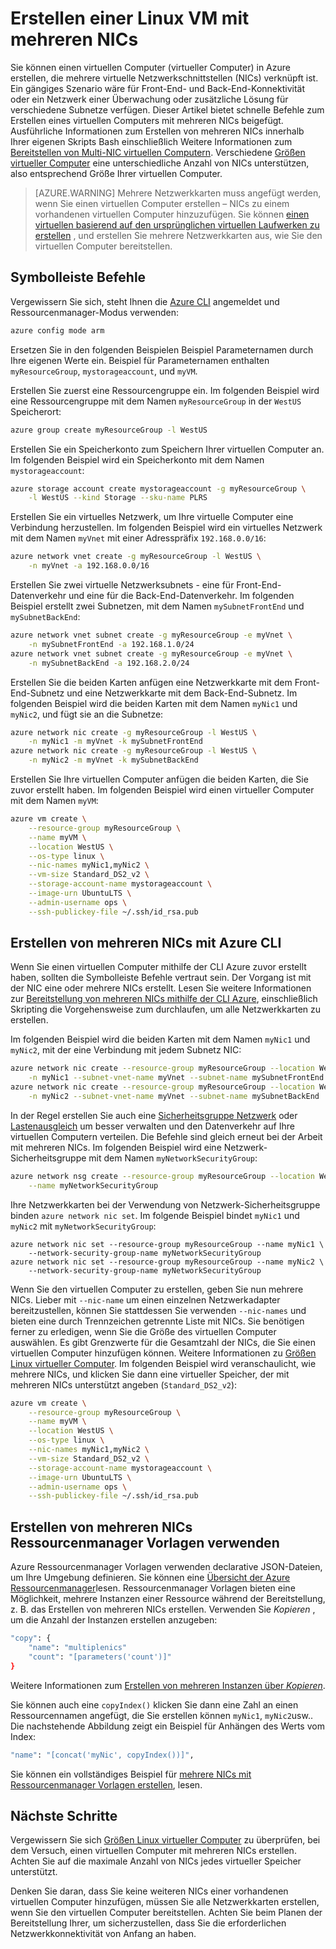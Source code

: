<properties
   pageTitle="Erstellen einer Linux VM mit mehreren NICs | Microsoft Azure"
   description="Informationen Sie zum Erstellen einer Linux VM mit mehreren NICs beigefügt Azure CLI oder Ressourcenmanager Vorlagen verwenden."
   services="virtual-machines-linux"
   documentationCenter=""
   authors="iainfoulds"
   manager="timlt"
   editor=""/>

<tags
   ms.service="virtual-machines-linux"
   ms.devlang="na"
   ms.topic="article"
   ms.tgt_pltfrm="vm-linux"
   ms.workload="infrastructure"
   ms.date="10/27/2016"
   ms.author="iainfou"/>

# <a name="creating-a-linux-vm-with-multiple-nics"></a>Erstellen einer Linux VM mit mehreren NICs
Sie können einen virtuellen Computer (virtueller Computer) in Azure erstellen, die mehrere virtuelle Netzwerkschnittstellen (NICs) verknüpft ist. Ein gängiges Szenario wäre für Front-End- und Back-End-Konnektivität oder ein Netzwerk einer Überwachung oder zusätzliche Lösung für verschiedene Subnetze verfügen. Dieser Artikel bietet schnelle Befehle zum Erstellen eines virtuellen Computers mit mehreren NICs beigefügt. Ausführliche Informationen zum Erstellen von mehreren NICs innerhalb Ihrer eigenen Skripts Bash einschließlich Weitere Informationen zum [Bereitstellen von Multi-NIC virtuellen Computern](../virtual-network/virtual-network-deploy-multinic-arm-cli.md). Verschiedene [Größen virtueller Computer](virtual-machines-linux-sizes.md) eine unterschiedliche Anzahl von NICs unterstützen, also entsprechend Größe Ihrer virtuellen Computer.

>[AZURE.WARNING] Mehrere Netzwerkkarten muss angefügt werden, wenn Sie einen virtuellen Computer erstellen – NICs zu einem vorhandenen virtuellen Computer hinzuzufügen. Sie können [einen virtuellen basierend auf den ursprünglichen virtuellen Laufwerken zu erstellen](virtual-machines-linux-copy-vm.md) , und erstellen Sie mehrere Netzwerkkarten aus, wie Sie den virtuellen Computer bereitstellen.

## <a name="quick-commands"></a>Symbolleiste Befehle
Vergewissern Sie sich, steht Ihnen die [Azure CLI](../xplat-cli-install.md) angemeldet und Ressourcenmanager-Modus verwenden:

```bash
azure config mode arm
```

Ersetzen Sie in den folgenden Beispielen Beispiel Parameternamen durch Ihre eigenen Werte ein. Beispiel für Parameternamen enthalten `myResourceGroup`, `mystorageaccount`, und `myVM`.

Erstellen Sie zuerst eine Ressourcengruppe ein. Im folgenden Beispiel wird eine Ressourcengruppe mit dem Namen `myResourceGroup` in der `WestUS` Speicherort:

```bash
azure group create myResourceGroup -l WestUS
```

Erstellen Sie ein Speicherkonto zum Speichern Ihrer virtuellen Computer an. Im folgenden Beispiel wird ein Speicherkonto mit dem Namen `mystorageaccount`:

```bash
azure storage account create mystorageaccount -g myResourceGroup \
    -l WestUS --kind Storage --sku-name PLRS
```

Erstellen Sie ein virtuelles Netzwerk, um Ihre virtuelle Computer eine Verbindung herzustellen. Im folgenden Beispiel wird ein virtuelles Netzwerk mit dem Namen `myVnet` mit einer Adresspräfix `192.168.0.0/16`:

```bash
azure network vnet create -g myResourceGroup -l WestUS \
    -n myVnet -a 192.168.0.0/16
```

Erstellen Sie zwei virtuelle Netzwerksubnets - eine für Front-End-Datenverkehr und eine für die Back-End-Datenverkehr. Im folgenden Beispiel erstellt zwei Subnetzen, mit dem Namen `mySubnetFrontEnd` und `mySubnetBackEnd`:

```bash
azure network vnet subnet create -g myResourceGroup -e myVnet \
    -n mySubnetFrontEnd -a 192.168.1.0/24
azure network vnet subnet create -g myResourceGroup -e myVnet \
    -n mySubnetBackEnd -a 192.168.2.0/24
```

Erstellen Sie die beiden Karten anfügen eine Netzwerkkarte mit dem Front-End-Subnetz und eine Netzwerkkarte mit dem Back-End-Subnetz. Im folgenden Beispiel wird die beiden Karten mit dem Namen `myNic1` und `myNic2`, und fügt sie an die Subnetze:

```bash
azure network nic create -g myResourceGroup -l WestUS \
    -n myNic1 -m myVnet -k mySubnetFrontEnd
azure network nic create -g myResourceGroup -l WestUS \
    -n myNic2 -m myVnet -k mySubnetBackEnd
```

Erstellen Sie Ihre virtuellen Computer anfügen die beiden Karten, die Sie zuvor erstellt haben. Im folgenden Beispiel wird einen virtueller Computer mit dem Namen `myVM`:

```bash
azure vm create \
    --resource-group myResourceGroup \
    --name myVM \
    --location WestUS \
    --os-type linux \
    --nic-names myNic1,myNic2 \
    --vm-size Standard_DS2_v2 \
    --storage-account-name mystorageaccount \
    --image-urn UbuntuLTS \
    --admin-username ops \
    --ssh-publickey-file ~/.ssh/id_rsa.pub
```

## <a name="creating-multiple-nics-using-azure-cli"></a>Erstellen von mehreren NICs mit Azure CLI
Wenn Sie einen virtuellen Computer mithilfe der CLI Azure zuvor erstellt haben, sollten die Symbolleiste Befehle vertraut sein. Der Vorgang ist mit der NIC eine oder mehrere NICs erstellt. Lesen Sie weitere Informationen zur [Bereitstellung von mehreren NICs mithilfe der CLI Azure](../virtual-network/virtual-network-deploy-multinic-arm-cli.md), einschließlich Skripting die Vorgehensweise zum durchlaufen, um alle Netzwerkkarten zu erstellen.

Im folgenden Beispiel wird die beiden Karten mit dem Namen `myNic1` und `myNic2`, mit der eine Verbindung mit jedem Subnetz NIC:

```bash
azure network nic create --resource-group myResourceGroup --location WestUS \
    -n myNic1 --subnet-vnet-name myVnet --subnet-name mySubnetFrontEnd
azure network nic create --resource-group myResourceGroup --location WestUS \
    -n myNic2 --subnet-vnet-name myVnet --subnet-name mySubnetBackEnd
```

In der Regel erstellen Sie auch eine [Sicherheitsgruppe Netzwerk](../virtual-network/virtual-networks-nsg.md) oder [Lastenausgleich](../load-balancer/load-balancer-overview.md) um besser verwalten und den Datenverkehr auf Ihre virtuellen Computern verteilen. Die Befehle sind gleich erneut bei der Arbeit mit mehreren NICs. Im folgenden Beispiel wird eine Netzwerk-Sicherheitsgruppe mit dem Namen `myNetworkSecurityGroup`:

```bash
azure network nsg create --resource-group myResourceGroup --location WestUS \
    --name myNetworkSecurityGroup
```

Ihre Netzwerkkarten bei der Verwendung von Netzwerk-Sicherheitsgruppe binden `azure network nic set`. Im folgende Beispiel bindet `myNic1` und `myNic2` mit `myNetworkSecurityGroup`:

```bashazure 
azure network nic set --resource-group myResourceGroup --name myNic1 \
    --network-security-group-name myNetworkSecurityGroup
azure network nic set --resource-group myResourceGroup --name myNic2 \
    --network-security-group-name myNetworkSecurityGroup
```

Wenn Sie den virtuellen Computer zu erstellen, geben Sie nun mehrere NICs. Lieber mit `--nic-name` um einen einzelnen Netzwerkadapter bereitzustellen, können Sie stattdessen Sie verwenden `--nic-names` und bieten eine durch Trennzeichen getrennte Liste mit NICs. Sie benötigen ferner zu erledigen, wenn Sie die Größe des virtuellen Computer auswählen. Es gibt Grenzwerte für die Gesamtzahl der NICs, die Sie einen virtuellen Computer hinzufügen können. Weitere Informationen zu [Größen Linux virtueller Computer](virtual-machines-linux-sizes.md). Im folgenden Beispiel wird veranschaulicht, wie mehrere NICs, und klicken Sie dann eine virtueller Speicher, der mit mehreren NICs unterstützt angeben (`Standard_DS2_v2`):

```bash
azure vm create \
    --resource-group myResourceGroup \
    --name myVM \
    --location WestUS \
    --os-type linux \
    --nic-names myNic1,myNic2 \
    --vm-size Standard_DS2_v2 \
    --storage-account-name mystorageaccount \
    --image-urn UbuntuLTS \
    --admin-username ops \
    --ssh-publickey-file ~/.ssh/id_rsa.pub
```

## <a name="creating-multiple-nics-using-resource-manager-templates"></a>Erstellen von mehreren NICs Ressourcenmanager Vorlagen verwenden
Azure Ressourcenmanager Vorlagen verwenden declarative JSON-Dateien, um Ihre Umgebung definieren. Sie können eine [Übersicht der Azure Ressourcenmanager](../azure-resource-manager/resource-group-overview.md)lesen. Ressourcenmanager Vorlagen bieten eine Möglichkeit, mehrere Instanzen einer Ressource während der Bereitstellung, z. B. das Erstellen von mehreren NICs erstellen. Verwenden Sie *Kopieren* , um die Anzahl der Instanzen erstellen anzugeben:

```bash
"copy": {
    "name": "multiplenics"
    "count": "[parameters('count')]"
}
```

Weitere Informationen zum [Erstellen von mehreren Instanzen über *Kopieren*](../resource-group-create-multiple.md). 

Sie können auch eine `copyIndex()` klicken Sie dann eine Zahl an einen Ressourcennamen angefügt, die Sie erstellen können `myNic1`, `myNic2`usw.. Die nachstehende Abbildung zeigt ein Beispiel für Anhängen des Werts vom Index:

```bash
"name": "[concat('myNic', copyIndex())]", 
```

Sie können ein vollständiges Beispiel für [mehrere NICs mit Ressourcenmanager Vorlagen erstellen](../virtual-network/virtual-network-deploy-multinic-arm-template.md), lesen.

## <a name="next-steps"></a>Nächste Schritte
Vergewissern Sie sich [Größen Linux virtueller Computer](virtual-machines-linux-sizes.md) zu überprüfen, bei dem Versuch, einen virtuellen Computer mit mehreren NICs erstellen. Achten Sie auf die maximale Anzahl von NICs jedes virtueller Speicher unterstützt. 

Denken Sie daran, dass Sie keine weiteren NICs einer vorhandenen virtuellen Computer hinzufügen, müssen Sie alle Netzwerkkarten erstellen, wenn Sie den virtuellen Computer bereitstellen. Achten Sie beim Planen der Bereitstellung Ihrer, um sicherzustellen, dass Sie die erforderlichen Netzwerkkonnektivität von Anfang an haben.